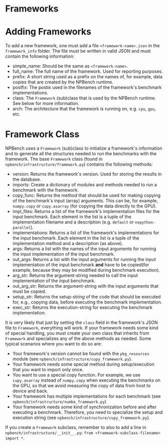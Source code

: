 # Frameworks

# Adding Frameworks

To add a new framework, one must add a file `<framework-name>.json` in the `framework_info` folder.
The file must be written in valid JSON and must contain the following information:
- simple_name: Should be the same as `<framework-name>`.
- full_name: The full name of the framework. Used for reporting purposes.
- prefix: A short string used as a prefix on the names of, for example, data copies that are created by the NPBench runtime.
- postfix: The postix used in the filenames of the framework's benchmark implementations.
- class: The `Framework` (sub)class that is used by the NPBench runtime. See below for more information.
- arch: The architecture that the framework is running on, e.g. `cpu`, `gpu`, etc.

# Framework Class

NPBench uses a `Framework` (sub)class to initialize a framework's information and to generate all the structures needed to run the benchmarks with the framework.
The base `Framework` class (found in `npbench/infrastructure/framework.py`) contains the following methods:
- version: Returns the framework's version. Used for storing the results in the database.
- imports: Create a dictionary of modules and methods needed to run a benchmark with the framework.
- copy_func: Returns the method that should be used for making copying of the benchmark's input (array) arguments. This can be, for example, `numpy.copy` or `cupy.asarray` (for copying the data directly to the GPU).
- impl_files: Returns a list of the framework's implementation files for the input benchmark. Each element in the list is a tuple of the implementation filename and a description (e.g. `default` or `nopython-parallel`).
- implementations: Returns a list of the framework's implementations for the input benchmark. Each element in the list is a tuple of the implementation method and a description (as above).
- args: Returns a list with the names of the input arguments for running the input implementation of the input benchmark.
- out_args: Returns a list with the input arguments for running the input implementation of the input benchmark **and** have to be copied(for example, because they may be modified during benchmark execution).
- arg_str: Returns the argument-string needed to call the input implementation of the input benchmark.
- out_arg_str: Returns the argument-string with the input arguments that must be copied.
- setup_str: Returns the setup-string of the code that should be executed for, e.g., copying data, before executing the benchmark implementation.
- exec_str: Returns the execution-string for executing the benchmark implementation.

It is very likely that just by setting the `class` field in the framework's JSON file to `Framework`, everything will work. If your framework needs some kind of special handling, you must create your own class that inherits from `Framework` and specializes any of the above methods as needed.
Some typical scenarios where you want to do so are:
- Your framework's version cannot be found with the `pkg_resources` module (see `npbench/infrastructure/cupy_framework.py`).
- Your framework needs some special method during setup/execution that you want to import only once.
- You want to use a special copy function. For example, we use `cupy.asarray` instead of `numpy.copy` when executing the benchmarks on the GPU, so that we avoid measuring the copy of data from host to device and back.
- Your framework has multiple implementations for each benchmark (see `npbench/infrastructure/numba_framework.py`)
- Your framework needs some kind of synchronization before and after executing a benchmark. Therefore, you need to specialize the setup and execution string (see `npbench/infrastructure/cupy_framework.py`).

If you create a `Framework` subclass, remember to also to add a line in `npbench/infrastructure/__init__.py`: `from <framework-subclass-filename> import *`.
